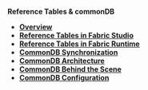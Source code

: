 
<strong>Reference Tables & commonDB<strong>
<ul>
<li><a href="/articles/22_reference(commonDB)_tables/01_fabric_commonDB_overview.md">Overview</a></li>
<li><a href="/articles/22_reference(commonDB)_tables/02_reference_table_fabric_studio.md">Reference Tables in Fabric Studio</a></li>
<li><a href="/articles/22_reference(commonDB)_tables/03_fabric_commonDB_runtime.md">Reference Tables in Fabric Runtime</a></li>
<li><a href="/articles/22_reference(commonDB)_tables/04_fabric_commonDB_sync.md">CommonDB Synchronization</a></li>
<li><a href="/articles/22_reference(commonDB)_tables/05_commonDB_sync_modes_and_flow.md">CommonDB Architecture</a></li>
<li><a href="/articles/22_reference(commonDB)_tables/06_fabric_commonDB_misc.md">CommonDB Behind the Scene</a></li>
<li><a href="/articles/22_reference(commonDB)_tables/07_fabric_commonDB_configuration.md">CommonDB Configuration</a></li>
</ul>
